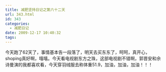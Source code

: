 ```yaml
---
title: 减肥坚持日记之第六十二天
url: 343.html
id: 343
categories:
  - 减肥日记
date: 2009-12-17 10:40:32
tags:
---
```


今天跑了62天了，事情基本告一段落了，明天去买东东了，呵呵，真开心，shoping真好啊，嘻嘻。今天看电视剧东方之珠，这部电视剧不错啊，郭晋安和佘诗曼演的我都喜欢看，今天穿羽绒服去称体重51.9，加油，加油，加油！！！